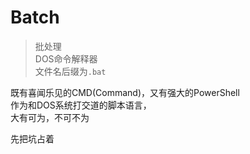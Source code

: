 ---
---

# Batch

>批处理  
>DOS命令解释器  
>文件名后缀为`.bat`

既有喜闻乐见的CMD(Command)，又有强大的PowerShell  
作为和DOS系统打交道的脚本语言，  
大有可为，不可不为

先把坑占着
